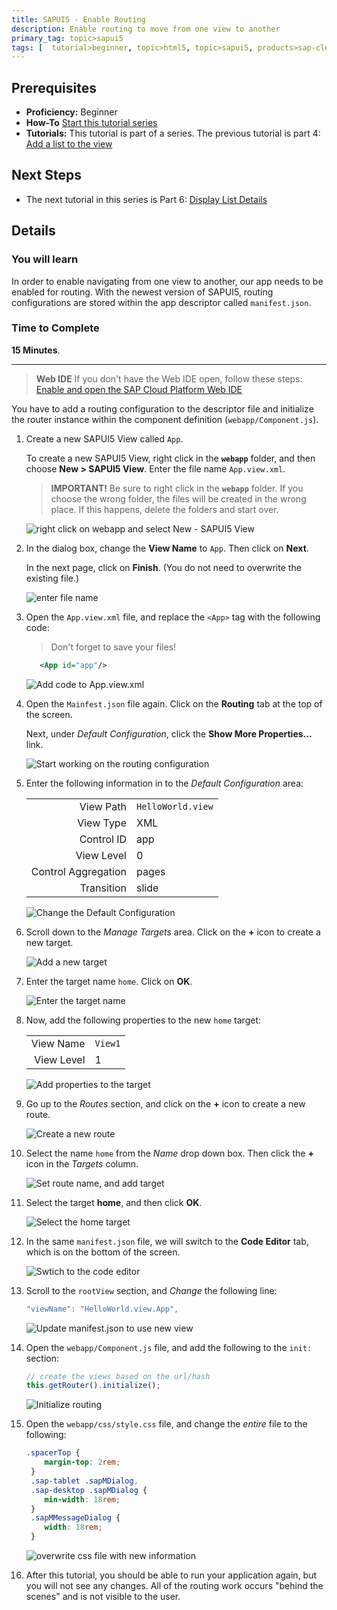 ```yaml
---
title: SAPUI5 - Enable Routing
description: Enable routing to move from one view to another
primary_tag: topic>sapui5
tags: [  tutorial>beginner, topic>html5, topic>sapui5, products>sap-cloud-platform ]
---
```

## Prerequisites  
- **Proficiency:** Beginner
- **How-To** [Start this tutorial series](https://developers.sap.com/tutorials/sapui5-webide-open-webide.html)
- **Tutorials:** This tutorial is part of a series.  The previous tutorial is part 4: [Add a list to the view](https://developers.sap.com/tutorials/sapui5-webide-add-list.html)

## Next Steps
 - The next tutorial in this series is Part 6: [Display List Details](https://developers.sap.com/tutorials/sapui5-webide-display-list-details.html)

## Details
### You will learn  
In order to enable navigating from one view to another, our app needs to be enabled for routing. With the newest version of SAPUI5, routing configurations are stored within the app descriptor called `manifest.json`.

### Time to Complete
**15 Minutes**.

---
>  **Web IDE** If you don't have the Web IDE open, follow these steps: [Enable and open the SAP Cloud Platform Web IDE](https://developers.sap.com/tutorials/sapui5-webide-open-webide.html)


You have to add a routing configuration to the descriptor file and initialize the router instance within the component definition (`webapp/Component.js`).

1.  Create a new SAPUI5 View called `App`.  

    To create a new SAPUI5 View, right click in the **`webapp`** folder, and then choose **New > SAPUI5 View**.  Enter the file name `App.view.xml`.

    > **IMPORTANT!** Be sure to right click in the **`webapp`** folder.  If you choose the wrong folder, the files will be created in the wrong place.  If this happens, delete the folders and start over.

    ![right click on webapp and select New - SAPUI5 View](1.png)

2.  In the dialog box, change the **View Name** to `App`.  Then click on **Next**.  

    In the next page, click on **Finish**.  (You do not need to overwrite the existing file.)

    ![enter file name](1b.png)

3.  Open the `App.view.xml` file, and replace the `<App>` tag with the following code:

    > Don't forget to save your files!

    ```xml
	   <App id="app"/>
    ```

    ![Add code to App.view.xml](2.png)


4.  Open the `Mainfest.json` file again.  Click on the **Routing** tab at the top of the screen.

    Next, under *Default Configuration*, click the **Show More Properties...** link.

    ![Start working on the routing configuration](4.png)

5.  Enter the following information in to the *Default Configuration* area:

    |       |       |
    |------:|------ |
    |View Path  |`HelloWorld.view`  |
    |View Type  |XML                |
    |Control ID |app                |
    |View Level |0                  |
    |Control Aggregation    |pages  |
    |Transition |slide              |


    ![Change the Default Configuration](5.png)

6.  Scroll down to the *Manage Targets* area.  Click on the **+** icon to create a new target.

    ![Add a new target](6a.png)

7.  Enter the target name `home`.  Click on **OK**.

    ![Enter the target name](7a.png)

8.  Now, add the following properties to the new `home` target:

    |           |       |
    |----------:|------ |
    |View Name  |`View1`|
    |View Level |1      |

    ![Add properties to the target](8.png)

9.  Go up to the *Routes* section, and click on the **+** icon to create a new route.

    ![Create a new route](9.png)

10. Select the name `home` from the *Name* drop down box.  Then click the **+** icon in the *Targets* column.

    ![Set route name, and add target](10.png)

11. Select the target **home**, and then click **OK**.

    ![Select the home target](11.png)

12. In the same `manifest.json` file, we will switch to the **Code Editor** tab, which is on the bottom of the screen.

    ![Swtich to the code editor](12.png)

13. Scroll to the `rootView` section, and *Change* the following line:

    ```javascript
    "viewName": "HelloWorld.view.App",
    ```

    ![Update manifest.json to use new view](13.png)


14. Open the `webapp/Component.js` file, and add the following to the `init:` section:

    ```javascript
    // create the views based on the url/hash
	this.getRouter().initialize();
	```

    ![Initialize routing](14.png)

15. Open the `webapp/css/style.css` file, and change the *entire* file to the following:

    ```css
    .spacerTop {
	 	margin-top: 2rem;
	 }
	 .sap-tablet .sapMDialog,
	 .sap-desktop .sapMDialog {
		min-width: 18rem;
	 }
	 .sapMMessageDialog {
		width: 18rem;
	 }
	```

    ![overwrite css file with new information](15.png)

16. After this tutorial, you should be able to run your application again, but you will not see any changes.  All of the routing work occurs "behind the scenes" and is not visible to the user.   



